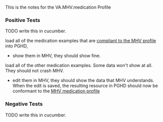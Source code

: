 This is the notes for the VA.MHV.medication Profile


### Positive Tests

TODO write this in cucumber.

load all of the medication examples that are [compliant to the MHV profile](StructureDefinition-VA.MHV.medication-examples.html) into PGHD, 
* show them in MHV, they should show fine. 

load all of the other medication examples. Some data won't show at all. They should not crash MHV.
* edit them in MHV, they should show the data that MHV understands. When the edit is saved, the resulting resource in PGHD should now be conformant to the [MHV medication profile](StructureDefinition-VA.MHV.medication.html)

### Negative Tests

TODO write this in cucumber.




